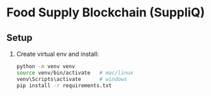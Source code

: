 # Food Supply Blockchain (SuppliQ)

## Setup
1. Create virtual env and install:
   ```bash
   python -m venv venv
   source venv/bin/activate   # mac/linux
   venv\Scripts\activate      # windows
   pip install -r requirements.txt
